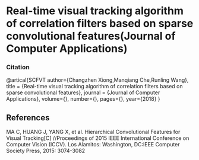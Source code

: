 # Real-time visual tracking algorithm of correlation filters based on sparse convolutional features(Journal of Computer Applications)

### Citation
@artical{SCFVT
author={Changzhen Xiong,Manqiang Che,Runling Wang},
title = {Real-time visual tracking algorithm of correlation filters based on sparse convolutional features},
journal = {Journal of Computer Applications},
volume={},
number={},
pages={},
year={2018}
}

## References
MA C, HUANG J, YANG X, et al. Hierarchical Convolutional Features for Visual Tracking[C] //Proceedings of 2015 IEEE International Conference on Computer Vision (ICCV). Los Alamitos: Washington, DC:IEEE Computer Society Press, 2015: 3074-3082



